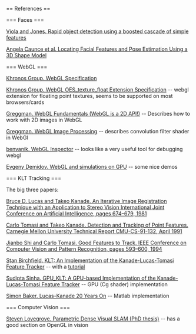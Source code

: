 == References ==

=== Faces ===

[Viola and Jones. Rapid object detection using a boosted cascade of simple features](http://research.microsoft.com/en-us/um/people/viola/Pubs/Detect/violaJones_CVPR2001.pdf)

[Angela Caunce et al. Locating Facial Features and Pose Estimation Using a 3D Shape Model](http://personalpages.manchester.ac.uk/staff/angela.caunce/page8a.html)

=== WebGL ===

[Khronos Group. WebGL Specification](http://www.khronos.org/registry/webgl/specs/latest/)

[Khronos Group. WebGL OES_texture_float Extension Specification](http://www.khronos.org/registry/webgl/extensions/OES_texture_float/) -- webgl extension for floating point textures, seems to be supported on most browsers/cards

[Greggman. WebGL Fundamentals (WebGL is a 2D API!)](http://games.greggman.com/game/webgl-fundamentals/) -- Describes how to work with 2D images in WebGL

[Greggman. WebGL Image Processing](http://games.greggman.com/game/webgl-image-processing/) -- describes convolution filter shader in WebGl

[benvanik. WebGL Inspector](http://benvanik.github.com/WebGL-Inspector/) -- looks like a very useful tool for debugging webgl

[Evgeny Demidov. WebGL and simulations on GPU](http://www.ibiblio.org/e-notes/webgl/gpu/contents.htm) -- some nice demos


=== KLT Tracking ===

The big three papers:

[Bruce D. Lucas and Takeo Kanade. An Iterative Image Registration Technique with an Application to Stereo Vision International Joint Conference on Artificial Intelligence, pages 674–679, 1981](http://citeseerx.ist.psu.edu/viewdoc/summary?doi=10.1.1.49.2019)

[Carlo Tomasi and Takeo Kanade. Detection and Tracking of Point Features. Carnegie Mellon University Technical Report CMU-CS-91-132, April 1991](http://www.ces.clemson.edu/~stb/klt/tomasi-kanade-techreport-1991.pdf)

[Jianbo Shi and Carlo Tomasi. Good Features to Track. IEEE Conference on Computer Vision and Pattern Recognition, pages 593–600, 1994](http://ieeexplore.ieee.org/xpls/abs_all.jsp?arnumber=323794&tag=1)

[Stan Birchfield. KLT: An Implementation of the Kanade-Lucas-Tomasi Feature Tracker](http://www.ces.clemson.edu/~stb/klt/) -- with a [tutorial](http://www.ces.clemson.edu/~stb/klt/user/index.html)

[Sudipta Sinha. GPU_KLT: A GPU-based Implementation of the Kanade-Lucas-Tomasi Feature Tracker](http://cs.unc.edu/~ssinha/Research/GPU_KLT/) -- GPU (Cg shader) implementation

[Simon Baker. Lucas-Kanade 20 Years On](http://www.ri.cmu.edu/research_project_detail.html?project_id=515&menu_id=261) -- Matlab implementation

=== Computer Vision ===

[Steven Lovegrove. Parametric Dense Visual SLAM (PhD thesis)](http://www.doc.ic.ac.uk/~sl203/content/PhDThesis/LovegrovePhDThesis.pdf) -- has a good section on OpenGL in vision
